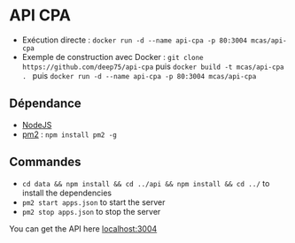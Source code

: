 API CPA
=======


* Exécution directe : `docker run -d --name api-cpa -p 80:3004 mcas/api-cpa`
* Exemple de construction avec Docker : `git clone https://github.com/deep75/api-cpa` puis `docker build -t mcas/api-cpa . ` puis 
                 `docker run -d --name api-cpa -p 80:3004 mcas/api-cpa `

Dépendance
----------

 * [NodeJS]
 * [pm2] : `npm install pm2 -g`

Commandes
---------

 * `cd data && npm install && cd ../api && npm install && cd ../` to install the dependencies
 * `pm2 start apps.json` to start the server
 * `pm2 stop apps.json` to stop the server

You can get the API here [localhost:3004](http://localhost:3004)

[NodeJS]: https://nodejs.org/en/
[pm2]: http://pm2.keymetrics.io/
